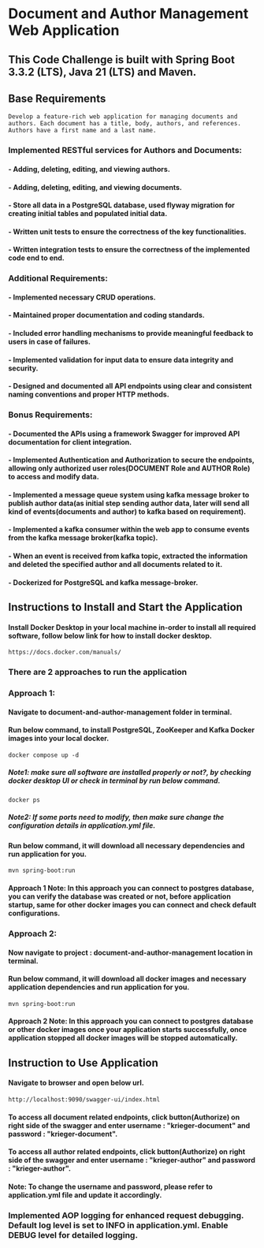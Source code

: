 # Document and Author Management Web Application

## This Code Challenge is built with Spring Boot 3.3.2 (LTS), Java 21 (LTS) and Maven.

## Base Requirements
`Develop a feature-rich web application for managing documents and authors.
Each document has a title, body, authors, and references.
Authors have a first name and a last name.`

### Implemented RESTful services for Authors and Documents:
#### - Adding, deleting, editing, and viewing authors.
#### - Adding, deleting, editing, and viewing documents.
#### - Store all data in a PostgreSQL database, used flyway migration for creating initial tables and populated initial data.
#### - Written unit tests to ensure the correctness of the key functionalities.
#### - Written integration tests to ensure the correctness of the implemented code end to end.

### Additional Requirements:
#### - Implemented necessary CRUD operations.
#### - Maintained proper documentation and coding standards.
#### - Included error handling mechanisms to provide meaningful feedback to users in case of failures.
#### - Implemented validation for input data to ensure data integrity and security.
#### - Designed and documented all API endpoints using clear and consistent naming conventions and proper HTTP methods.

### Bonus Requirements:
#### - Documented the APIs using a framework Swagger for improved API documentation for client integration.
#### - Implemented Authentication and Authorization to secure the endpoints, allowing only authorized user roles(DOCUMENT Role and AUTHOR Role) to access and modify data.
#### - Implemented a message queue system using kafka message broker to publish author data(as initial step sending author data, later will send all kind of events(documents and author) to kafka based on requirement).
#### - Implemented a kafka consumer within the web app to consume events from the kafka message broker(kafka topic).
#### - When an event is received from kafka topic, extracted the information and deleted the specified author and all documents related to it.
#### - Dockerized for PostgreSQL and kafka message-broker.

## Instructions to Install and Start the Application

#### Install Docker Desktop in your local machine in-order to install all required software, follow below link for how to install docker desktop.
`https://docs.docker.com/manuals/`
### There are 2 approaches to run the application
### Approach 1:
#### Navigate to **document-and-author-management** folder in terminal.
#### Run below command, to install PostgreSQL, ZooKeeper and Kafka Docker images into your local docker.
`docker compose up -d`
##### Note1: make sure all software are installed properly or not?, by checking docker desktop UI or check in terminal by run below command.
`docker ps`
##### Note2: If some ports need to modify, then make sure change the configuration details in application.yml file.
#### Run below command, it will download all necessary dependencies and run application for you.
`mvn spring-boot:run`

#### Approach 1 Note: In this approach you can connect to postgres database, you can verify the database was created or not, before application startup, same for other docker images you can connect and check default configurations.

### Approach 2:
#### Now navigate to project : **document-and-author-management** location in terminal.
#### Run below command, it will download all docker images and necessary application dependencies and run application for you.
`mvn spring-boot:run`

#### Approach 2 Note: In this approach you can connect to postgres database or other docker images once your application starts successfully, once application stopped all docker images will be stopped automatically.

## Instruction to Use Application
#### Navigate to browser and open below url.
`http://localhost:9090/swagger-ui/index.html`
#### To access all document related endpoints, click button(Authorize) on right side of the swagger and enter username : "krieger-document" and password : "krieger-document".
#### To access all author related endpoints, click button(Authorize) on right side of the swagger and enter username : "krieger-author" and password : "krieger-author".

#### Note: To change the username and password, please refer to application.yml file and update it accordingly.
### Implemented AOP logging for enhanced request debugging. Default log level is set to INFO in application.yml. Enable DEBUG level for detailed logging.

